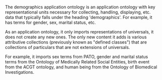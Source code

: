The demographics application ontology is an application ontology with key representational units necessary for collecting, handling, displaying, etc. data that typically falls under the heading 'demographics'.  For example, it has terms for gender, sex, marital status, etc.

As an application ontology, it only imports representations of universals, it does not create any new ones.  The only new content it adds is various attributive collections (previously known as "defined classes") that are collections of particulars that are not extensions of universals.

For example, it imports sex terms from PATO, gender and marital status terms from the Ontology of Medically Related Social Entities, birth event from the ACGT ontology, and human being from the Ontology of Biomedical Investigations.